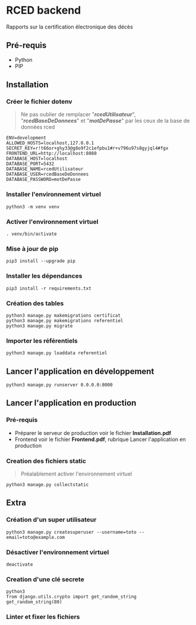 # RCED backend

Rapports sur la certification électronique des décès

## Pré-requis

* Python
* PIP

## Installation

### Créer le fichier dotenv

> Ne pas oublier de remplacer "***rcedUtilisateur***", "***rcedBaseDeDonnees***" et "***motDePasse***" par les ceux de la base de données rced

```dotenv
ENV=development
ALLOWED_HOSTS=localhost,127.0.0.1
SECRET_KEY=r!t66or+g%y33@g8o9f2c1efpbu1#r+v796u97s8gyjql4#fgx
FRONTEND_URL=http://localhost:8080
DATABASE_HOST=localhost
DATABASE_PORT=5432
DATABASE_NAME=rcedUtilisateur
DATABASE_USER=rcedBaseDeDonnees
DATABASE_PASSWORD=motDePasse
```

### Installer l'environnement virtuel

```shell
python3 -m venv venv
```

### Activer l'environnement virtuel

```shell
. venv/bin/activate
```

### Mise à jour de pip

```shell
pip3 install --upgrade pip
```

### Installer les dépendances

```shell
pip3 install -r requirements.txt
```

### Création des tables

```shell
python3 manage.py makemigrations certificat
python3 manage.py makemigrations referentiel
python3 manage.py migrate
```

### Importer les référentiels

```shell
python3 manage.py loaddata referentiel
```

## Lancer l'application en développement

```shell
python3 manage.py runserver 0.0.0.0:8000
```

## Lancer l'application en production

### Pré-requis

<!--
* Préparer le serveur de production [ici](../INSTALL.md)
* Compiler et minifier le frontend [ici](../frontend/README.md#lancer-l'application-en-production)
-->
* Préparer le serveur de production voir le fichier **Installation.pdf**
* Frontend voir le fichier **Frontend.pdf**, rubrique Lancer l'application en production

### Creation des fichiers static

> Préalablement activer l'environnement virtuel

```shell
python3 manage.py collectstatic
```

## Extra

### Création d'un super utilisateur

```shell
python3 manage.py createsuperuser --username=toto --email=toto@example.com
```

### Désactiver l'environnement virtuel

```shell
deactivate
```

### Creation d'une clé secrete

```shell
python3
from django.utils.crypto import get_random_string
get_random_string(80)
```

### Linter et fixer les fichiers

```shell

```